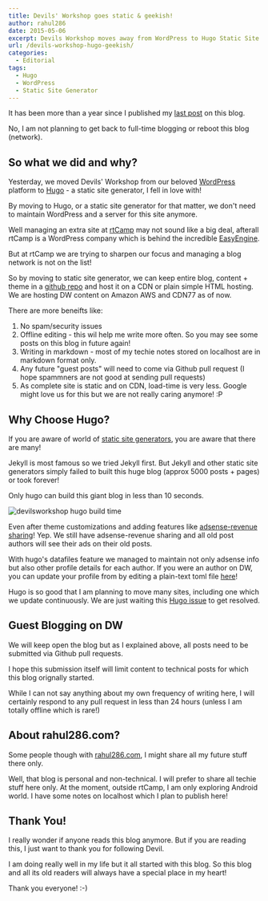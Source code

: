```yaml
---
title: Devils' Workshop goes static & geekish!
author: rahul286
date: 2015-05-06
excerpt: Devils Workshop moves away from WordPress to Hugo Static Site Generator. Reasons and analysis.
url: /devils-workshop-hugo-geekish/
categories:
  - Editorial
tags:
  - Hugo
  - WordPress
  - Static Site Generator
---
```


It has been more than a year since I published my [last post](http://devilsworkshop.org/activate-dnd-disturb-check-status/) on this blog.

No, I am not planning to get back to full-time blogging or reboot this blog (network). 

## So what we did and why?

Yesterday, we moved Devils' Workshop from our beloved [WordPress](http://wordpress.org/) platform to [Hugo](http://gohugo.io/) - a static site generator, I fell in love with!

By moving to Hugo, or a static site generator for that matter, we don't need to maintain WordPress and a server for this site anymore. 

Well managing an extra site at [rtCamp](https://rtcamp.com/) may not sound like a big deal, afterall rtCamp is a WordPress company which is behind the incredible [EasyEngine](https://rtcamp.com/easyengine).

But at rtCamp we are trying to sharpen our focus and managing a blog network is not on the list!

So by moving to static site generator, we can keep entire blog, content + theme in a [github repo](https://github.com/rtCamp/devilsworkshop.org) and host it on a CDN or plain simple HTML hosting. We are hosting DW content on Amazon AWS and CDN77 as of now.

There are more beneifts like:

1. No spam/security issues
2. Offline editing - this wil help me write more often. So you may see some posts on this blog in future again!
3. Writing in markdown - most of my techie notes stored on localhost are in markdown format only.
4. Any future "guest posts" will need to come via Github pull request (I hope spammners are not good at sending pull requests)
5. As complete site is static and on CDN, load-time is very less. Google might love us for this but we are not really caring anymore! :P


## Why Choose Hugo?

If you are aware of world of [static site generators](http://www.staticgen.com/), you are aware that there are many!

Jekyll is most famous so we tried Jekyll first. But Jekyll and other static site generators simply failed to built this huge blog (approx 5000 posts + pages) or took forever!

Only hugo can build this giant blog in less than 10 seconds. 

![devilsworkshop hugo build time](https://cloud.githubusercontent.com/assets/4115/7499301/54007a3a-f444-11e4-86d1-1c3b97d69190.png)

Even after theme customizations and adding features like [adsense-revenue sharing](http://devilsworkshop.org/posts-adsense-ads-revenue-sharing-program/)! Yep. We still have adsense-revenue sharing and all old post authors will see their ads on their old posts. 

With hugo's datafiles feature we managed to maintain not only adsense info but also other profile details for each author. If you were an author on DW, you can update your profile from by editing a plain-text toml file [here](https://github.com/rtCamp/devilsworkshop.org/tree/master/data/authors)!

Hugo is so good that I am planning to move many sites, including one which we update continuously. We are just waiting this [Hugo issue](https://github.com/spf13/hugo/issues/465) to get resolved.

## Guest Blogging on DW

We will keep open the blog but as I explained above, all posts need to be submitted via Github pull requests. 

I hope this submission itself will limit content to technical posts for which this blog orignally started.


While I can not say anything about my own frequency of writing here, I will certainly respond to any pull request in less than 24 hours (unless I am totally offline which is rare!) 


## About rahul286.com?

Some people though with [rahul286.com](http://rahul286.com), I might share all my future stuff there only.

Well, that blog is personal and non-technical. I will prefer to share all techie stuff here only. At the moment, outside rtCamp, I am only exploring Android world. I have some notes on localhost which I plan to publish here!

## Thank You!

I really wonder if anyone reads this blog anymore. But if you are reading this, I just want to thank you for following Devil.

I am doing really well in my life but it all started with this blog. So this blog and all its old readers will always have a special place in my heart!

Thank you everyone! :-)
